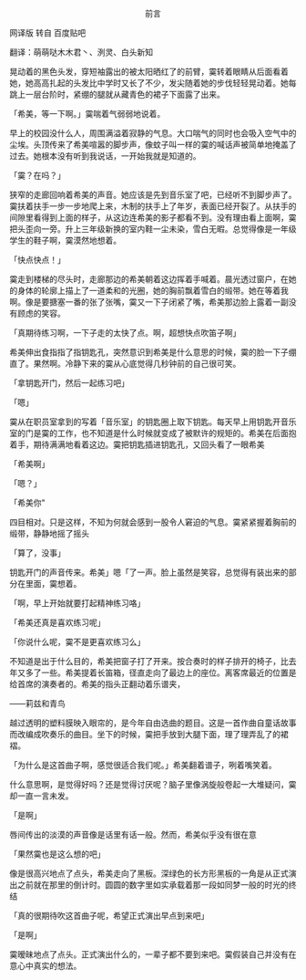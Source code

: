 <p align="center">前言</p>

网译版 转自 百度贴吧

翻译：萌萌哒木木君丶、洌灵、白头新知

晃动着的黑色头发，穿短袖露出的被太阳晒红了的前臂，霙转着眼睛从后面看着她，她高高扎起的头发比中学时又长了不少，发尖随着她的步伐轻轻晃动着。她每跳上一层台阶时，紧绷的腿就从藏青色的裙子下面露了出来。

「希美，等一下啊。」霙喘着气弱弱地说着。

早上的校园没什么人，周围满溢着寂静的气息。大口喘气的同时也会吸入空气中的尘埃。头顶传来了希美喧嚣的脚步声，像蚊子叫一样的霙的喊话声被简单地掩盖了过去。她根本没有听到我说话，一开始我就是知道的。

「霙？在吗？」

狭窄的走廊回响着希美的声音。她应该是先到音乐室了吧，已经听不到脚步声了。霙扶着扶手一步一步地爬上来，木制的扶手上了年岁，表面已经开裂了。从扶手的间隙里看得到上面的样子，从这边连希美的影子都看不到。没有理由看上面啊，霙把头歪向一旁。升上三年级新换的室内鞋一尘未染，雪白无暇。总觉得像是一年级学生的鞋子啊，霙漠然地想着。

「快点快点！」

霙走到楼梯的尽头时，走廊那边的希美朝着这边挥着手喊着。晨光透过窗户，在她的身体的轮廓上描上了一道柔和的光圈，她的胸前飘着雪白的缎带。她在等着我啊。像是要搪塞一番的张了张嘴，霙又一下子闭紧了嘴，希美那边脸上露着一副没有顾虑的笑容。

「真期待练习啊，一下子走的太快了点。啊，超想快点吹笛子啊」

希美伸出食指指了指钥匙孔，突然意识到希美是什么意思的时候，霙的脸一下子绷直了。果然啊。冷静下来的霙从心底觉得几秒钟前的自己很可笑。

「拿钥匙开门，然后一起练习吧」

「嗯」

霙从在职员室拿到的写着「音乐室」的钥匙圈上取下钥匙。每天早上用钥匙开音乐室的门是霙的工作，也不知道是什么时候就变成了被默许的规矩的。希美在后面抱着手，期待满满地看着这边。霙把钥匙插进钥匙孔，又回头看了一眼希美

「希美啊」

「嗯？」

「希美你"

四目相对。只是这样，不知为何就会感到一股令人窘迫的气息。霙紧紧握着胸前的缎带，静静地摇了摇头

「算了，没事」

钥匙开门的声音传来。希美」嗯「了一声。脸上虽然是笑容，总觉得有装出来的部分在里面，霙想着。

「啊，早上开始就要打起精神练习咯」

「希美还真是喜欢练习呢」

「你说什么呢，霙不是更喜欢练习么」

不知道是出于什么目的，希美把窗子打了开来。按合奏时的样子排开的椅子，比去年又多了一些。希美提着长笛箱，径直走向了最边上的座位。离客席最近的位置是给首席的演奏者的。希美的指头正翻动着乐谱夹，

——莉兹和青鸟

越过透明的塑料膜映入眼帘的，是今年自由选曲的题目。这是一首作曲自童话故事而改编成吹奏乐的曲目。坐下的时候，霙把手放到大腿下面，理了理弄乱了的裙褶。

「为什么是这首曲子啊，感觉很适合我们呢。」希美翻着谱子，咧着嘴笑着。

什么意思啊，是觉得好吗？还是觉得讨厌呢？脑子里像涡旋般卷起一大堆疑问，霙却一直一言未发。

「是啊」

唇间传出的淡漠的声音像是话里有话一般。然而，希美似乎没有很在意

「果然霙也是这么想的吧」

像是很高兴地点了点头，希美走向了黑板。深绿色的长方形黑板的一角是从正式演出之前就在那里的倒计时。圆圆的数字里如实承载着那一段如同梦一般的时光的终结

「真的很期待吹这首曲子呢，希望正式演出早点到来吧」

「是啊」

霙暧昧地点了点头。正式演出什么的，一辈子都不要到来吧。霙假装自己并没有在意心中真实的想法。

